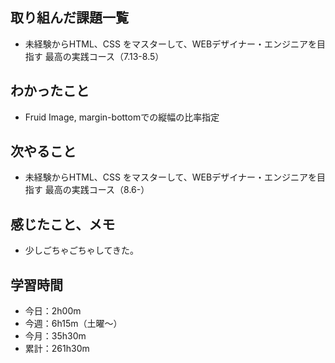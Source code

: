  ## 取り組んだ課題一覧
- 未経験からHTML、CSS をマスターして、WEBデザイナー・エンジニアを目指す 最高の実践コース（7.13-8.5）
## わかったこと
- Fruid Image, margin-bottomでの縦幅の比率指定
## 次やること
- 未経験からHTML、CSS をマスターして、WEBデザイナー・エンジニアを目指す 最高の実践コース（8.6-）
## 感じたこと、メモ
 - 少しごちゃごちゃしてきた。
## 学習時間
- 今日：2h00m
- 今週：6h15m（土曜〜）
- 今月：35h30m
- 累計：261h30m
